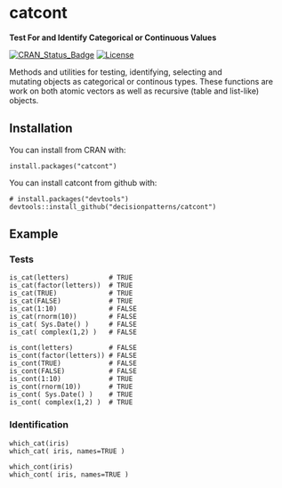 # catcont

**Test For and Identify Categorical or Continuous Values**

[![CRAN_Status_Badge](http://www.r-pkg.org/badges/version/catcont)](https://cran.r-project.org/package=catcont)
[![License](http://img.shields.io/badge/license-GPL%20%28%3E=%202%29-brightgreen.svg?style=flat)](http://www.gnu.org/licenses/gpl-2.0.html) 

Methods and utilities for testing, identifying, selecting and  
mutating objects as categorical or continous types. These functions are work on both 
atomic vectors as well as recursive (table and list-like) objects. 



## Installation

You can install from CRAN with: 

    install.packages("catcont")

You can install catcont from github with:

    # install.packages("devtools")
    devtools::install_github("decisionpatterns/catcont")

## Example

### Tests

    is_cat(letters)          # TRUE
    is_cat(factor(letters))  # TRUE
    is_cat(TRUE)             # TRUE
    is_cat(FALSE)            # TRUE
    is_cat(1:10)             # FALSE
    is_cat(rnorm(10))        # FALSE
    is_cat( Sys.Date() )     # FALSE
    is_cat( complex(1,2) )   # FALSE
     
    is_cont(letters)         # FALSE
    is_cont(factor(letters)) # FALSE
    is_cont(TRUE)            # FALSE
    is_cont(FALSE)           # FALSE
    is_cont(1:10)            # TRUE
    is_cont(rnorm(10))       # TRUE
    is_cont( Sys.Date() )    # TRUE
    is_cont( complex(1,2) )  # TRUE
     
### Identification 

    which_cat(iris)
    which_cat( iris, names=TRUE )
      
    which_cont(iris)
    which_cont( iris, names=TRUE )
 
